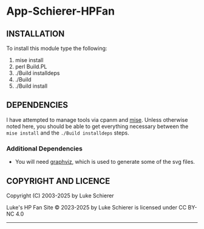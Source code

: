 App-Schierer-HPFan
===============================

## INSTALLATION

To install this module type the following:

1. mise install
1. perl Build.PL
1. ./Build installdeps
1. ./Build
1. ./Build install

## DEPENDENCIES

I have attempted to manage tools via cpanm and [mise].
Unless otherwise noted here, you should be able to get
everything necessary between the ```mise install``` and the
```./Build installdeps``` steps.

### Additional Dependencies

* You will need [graphviz], which is used to generate some of the svg files.

## COPYRIGHT AND LICENCE

Copyright (C) 2003-2025 by Luke Schierer

Luke's HP Fan Site © 2023-2025 by Luke Schierer is licensed under CC BY-NC 4.0

---

[mise]: https://mise.jdx.dev/
[graphviz]: https://graphviz.org/
